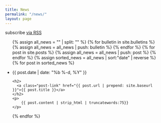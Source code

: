 ```yaml
---
title: News
permalink: "/news/"
layout: page
---
```


<p class="rss-subscribe">subscribe <a href="{{ "/feed.xml" | prepend: site.baseurl }}">via RSS</a></p>

<ul class="post-list">

{% assign all_news = "" | split: "" %}
{% for bulletin in site.bulletins %}
  {% assign all_news = all_news | push: bulletin %}
{% endfor %}
{% for post in site.posts %}
  {% assign all_news = all_news | push: post %}
{% endfor %}
{% assign sorted_news = all_news | sort:"date" | reverse %}
{% for post in sorted_news %}
  <li>
    <span class="post-meta">{{ post.date | date: "%b %-d, %Y" }}</span>

    <h2>
      <a class="post-link" href="{{ post.url | prepend: site.baseurl }}">{{ post.title }}</a>
    </h2>
    <p>
        {{ post.content | strip_html | truncatewords:75}}
    </p>
  </li>
{% endfor %}
</ul>
